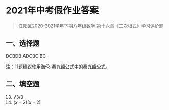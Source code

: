 # 2021年中考假作业答案
> 江阳区2020-2021学年下期八年级数学
> 第十六章《二次根式》学习评价题

## 一、选择题
DCBDB ADCBC BC

注：11题建议使用海伦-秦九韶公式中的秦九韶公式。

## 二、填空题
13. √3/3
14. $(x+2)(x-2)$
